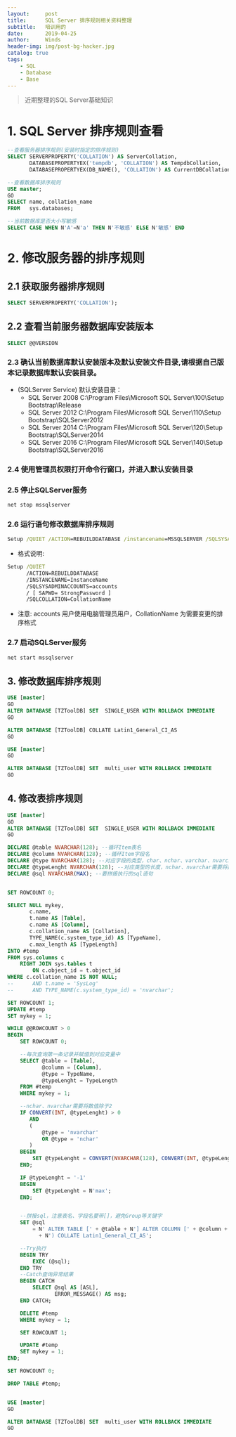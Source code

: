 ```yaml
---
layout:     post
title:      SQL Server 排序规则相关资料整理
subtitle:   培训用的
date:       2019-04-25
author:     Winds
header-img: img/post-bg-hacker.jpg
catalog: true
tags:
    - SQL
    - Database
    - Base
---
```


>近期整理的SQL Server基础知识

# 1. SQL Server 排序规则查看

```sql
--查看服务器排序规则(安装时指定的排序规则)
SELECT SERVERPROPERTY('COLLATION') AS ServerCollation,
       DATABASEPROPERTYEX('tempdb', 'COLLATION') AS TempdbCollation,
       DATABASEPROPERTYEX(DB_NAME(), 'COLLATION') AS CurrentDBCollation;

--查看数据库排序规则
USE master;
GO
SELECT name, collation_name
FROM   sys.databases;

--当前数据库是否大小写敏感
SELECT CASE WHEN N'A'=N'a' THEN N'不敏感' ELSE N'敏感' END
```

# 2. 修改服务器的排序规则

## 2.1 获取服务器排序规则

```sql
SELECT SERVERPROPERTY('COLLATION');
```

## 2.2 查看当前服务器数据库安装版本

```sql
SELECT @@VERSION
```

### 2.3 确认当前数据库默认安装版本及默认安装文件目录,请根据自己版本记录数据库默认安装目录。
- (SQLServer Service) 默认安装目录：
  - SQL Server 2008 C:\Program Files\Microsoft SQL Server\100\Setup Bootstrap\Release
  - SQL Server 2012 C:\Program Files\Microsoft SQL Server\110\Setup Bootstrap\SQLServer2012
  - SQL Server 2014 C:\Program Files\Microsoft SQL Server\120\Setup Bootstrap\SQLServer2014
  - SQL Server 2016 C:\Program Files\Microsoft SQL Server\140\Setup Bootstrap\SQLServer2016

### 2.4 使用管理员权限打开命令行窗口，并进入默认安装目录

### 2.5 停止SQLServer服务

```bat
net stop mssqlserver
```

### 2.6 运行语句修改数据库排序规则

```bat
Setup /QUIET /ACTION=REBUILDDATABASE /instancename=MSSQLSERVER /SQLSYSADMINACCOUNTS=操作系统管理员账号 /sapwd=密码 /sqlcollation=Latin1_General_CI_AS
```

- 格式说明:

```bat
Setup /QUIET
      /ACTION=REBUILDDATABASE
      /INSTANCENAME=InstanceName
      /SQLSYSADMINACCOUNTS=accounts
      / [ SAPWD= StrongPassword ]
      /SQLCOLLATION=CollationName
```

- 注意: accounts 用户使用电脑管理员用户，CollationName 为需要变更的排序格式

### 2.7 启动SQLServer服务

```bat
net start mssqlserver
```

## 3. 修改数据库排序规则

```sql
USE [master]
GO
ALTER DATABASE [TZToolDB] SET  SINGLE_USER WITH ROLLBACK IMMEDIATE
GO

ALTER DATABASE [TZToolDB] COLLATE Latin1_General_CI_AS
GO

USE [master]
GO

ALTER DATABASE [TZToolDB] SET  multi_user WITH ROLLBACK IMMEDIATE
GO
```

## 4. 修改表排序规则

```sql
USE [master]
GO
ALTER DATABASE [TZToolDB] SET  SINGLE_USER WITH ROLLBACK IMMEDIATE
GO

DECLARE @table NVARCHAR(128); --循环Item表名
DECLARE @column NVARCHAR(128); --循环Item字段名
DECLARE @type NVARCHAR(128); --对应字段的类型，char、nchar、varchar、nvarchar等
DECLARE @typeLenght NVARCHAR(128); --对应类型的长度，nchar、nvarchar需要将数值除于2
DECLARE @sql NVARCHAR(MAX); --要拼接执行的sql语句


SET ROWCOUNT 0;

SELECT NULL mykey,
       c.name,
       t.name AS [Table],
       c.name AS [Column],
       c.collation_name AS [Collation],
       TYPE_NAME(c.system_type_id) AS [TypeName],
       c.max_length AS [TypeLength]
INTO #temp
FROM sys.columns c
    RIGHT JOIN sys.tables t
        ON c.object_id = t.object_id
WHERE c.collation_name IS NOT NULL;
--      AND t.name = 'SysLog'
--      AND TYPE_NAME(c.system_type_id) = 'nvarchar';

SET ROWCOUNT 1;
UPDATE #temp
SET mykey = 1;

WHILE @@ROWCOUNT > 0
BEGIN
    SET ROWCOUNT 0;

    --每次查询第一条记录并赋值到对应变量中
    SELECT @table = [Table],
           @column = [Column],
           @type = TypeName,
           @typeLenght = TypeLength
    FROM #temp
    WHERE mykey = 1;

    --nchar、nvarchar需要将数值除于2
    IF CONVERT(INT, @typeLenght) > 0
       AND
       (
           @type = 'nvarchar'
           OR @type = 'nchar'
       )
    BEGIN
        SET @typeLenght = CONVERT(NVARCHAR(128), CONVERT(INT, @typeLenght) / 2);
    END;

    IF @typeLenght = '-1'
    BEGIN
        SET @typeLenght = N'max';
    END;


    --拼接sql，注意表名、字段名要带[]，避免Group等关键字
    SET @sql
        = N' ALTER TABLE [' + @table + N'] ALTER COLUMN [' + @column + N'] ' + @type + N'(' + @typeLenght
          + N') COLLATE Latin1_General_CI_AS';

    --Try执行
    BEGIN TRY
        EXEC (@sql);
    END TRY
    --Catch查询异常结果
    BEGIN CATCH
        SELECT @sql AS [ASL],
               ERROR_MESSAGE() AS msg;
    END CATCH;

    DELETE #temp
    WHERE mykey = 1;

    SET ROWCOUNT 1;

    UPDATE #temp
    SET mykey = 1;
END;

SET ROWCOUNT 0;

DROP TABLE #temp;


USE [master]
GO

ALTER DATABASE [TZToolDB] SET  multi_user WITH ROLLBACK IMMEDIATE
GO
```